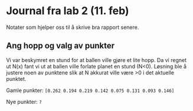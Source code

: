 # Journal fra lab 2 (11. feb)

Notater som hjelper oss til å skrive bra rapport senere.

## Ang hopp og valg av punkter

Vi var beskymret en stund for at ballen ville gjøre et lite hopp.
Da vi regnet ut N(x) fant vi ut at ballen ville forlate planet en stund (N<0).
Løsning ble å justere noen av punktene slik at N akkurat ville være >0 i det aktuelle punktet.

Gamle punkter: `[0.262 0.194 0.219 0.142 0.075 0.131 0.093 0.146]`

Nye punkter: `?`
